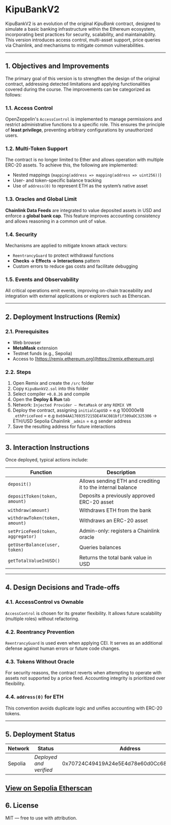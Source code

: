 # KipuBankV2

KipuBankV2 is an evolution of the original *KipuBank* contract, designed to simulate a basic banking infrastructure within the Ethereum ecosystem, incorporating best practices for security, scalability, and maintainability. This version introduces access control, multi-asset support, price queries via Chainlink, and mechanisms to mitigate common vulnerabilities.

---

## 1. Objectives and Improvements

The primary goal of this version is to strengthen the design of the original contract, addressing detected limitations and applying functionalities covered during the course. The improvements can be categorized as follows:

### **1.1. Access Control**
OpenZeppelin's `AccessControl` is implemented to manage permissions and restrict administrative functions to a specific role. This ensures the principle of **least privilege**, preventing arbitrary configurations by unauthorized users.

### **1.2. Multi-Token Support**
The contract is no longer limited to Ether and allows operation with multiple ERC-20 assets. To achieve this, the following are implemented:
- Nested mappings (`mapping(address => mapping(address => uint256))`)
- User- and token-specific balance tracking
- Use of `address(0)` to represent ETH as the system’s native asset

### **1.3. Oracles and Global Limit**
**Chainlink Data Feeds** are integrated to value deposited assets in USD and enforce a **global bank cap**. This feature improves accounting consistency and allows reasoning in a common unit of value.

### **1.4. Security**
Mechanisms are applied to mitigate known attack vectors:
- `ReentrancyGuard` to protect withdrawal functions
- **Checks → Effects → Interactions** pattern
- Custom errors to reduce gas costs and facilitate debugging

### **1.5. Events and Observability**
All critical operations emit events, improving on-chain traceability and integration with external applications or explorers such as Etherscan.

---

## 2. Deployment Instructions (Remix)

### **2.1. Prerequisites**
- Web browser
- **MetaMask** extension
- Testnet funds (e.g., Sepolia)
- Access to [https://remix.ethereum.org](https://remix.ethereum.org)

### **2.2. Steps**
1. Open Remix and create the `/src` folder
2. Copy `KipuBankV2.sol` into this folder
4. Select compiler `+0.8.26` and compile
5. Open the **Deploy & Run** tab
6. Network: `Injected Provider – MetaMask` or any `REMIX VM` 
7. Deploy the contract, assigning 
`initialCapUSD` = e.g 100000e18 
`_ethPriceFeed` = e.g `0x694AA1769357215DE4FAC081bf1f309aDC325306` -> ETH/USD Sepolia Chainlink 
`_admin` = e.g sender address
8. Save the resulting address for future interactions

---

## 3. Interaction Instructions

Once deployed, typical actions include:

| Function | Description |
|---------|------------|
| `deposit()` | Allows sending ETH and crediting it to the internal balance |
| `depositToken(token, amount)` | Deposits a previously approved ERC-20 asset |
| `withdraw(amount)` | Withdraws ETH from the bank |
| `withdrawToken(token, amount)` | Withdraws an ERC-20 asset |
| `setPriceFeed(token, aggregator)` | Admin-only: registers a Chainlink oracle |
| `getUserBalance(user, token)` | Queries balances |
| `getTotalValueInUSD()` | Returns the total bank value in USD |

---

## 4. Design Decisions and Trade-offs

### **4.1. AccessControl vs Ownable**
`AccessControl` is chosen for its greater flexibility. It allows future scalability (multiple roles) without refactoring.

### **4.2. Reentrancy Prevention**
`ReentrancyGuard` is used even when applying CEI. It serves as an additional defense against human errors or future code changes.

### **4.3. Tokens Without Oracle**
For security reasons, the contract reverts when attempting to operate with assets not supported by a price feed. Accounting integrity is prioritized over flexibility.

### **4.4. `address(0)` for ETH**
This convention avoids duplicate logic and unifies accounting with ERC-20 tokens.

---

## 5. Deployment Status

| Network | Status | Address |
|-------|---------|-----------|
| Sepolia | *Deployed and verified* | 0x70724C49419A24e5E4d78e60d0Cc68F4f5691935 |
[View on Sepolia Etherscan](https://sepolia.etherscan.io/address/0x70724C49419A24e5E4d78e60d0Cc68F4f5691935#code)
---

## 6. License

MIT — free to use with attribution.


